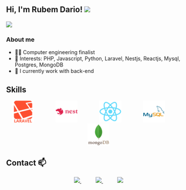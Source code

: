 ## Hi, I'm Rubem Dario! <img src="https://raw.githubusercontent.com/iampavangandhi/iampavangandhi/master/gifs/Hi.gif" width="30px"></h2>

 <div>
  <p>
    <a href="https://github.com/rubem007">
      <img align="center" src="https://github-readme-stats.vercel.app/api?username=rubem007&show_icons=true&include_all_commits=true&count_private=true&layout=compact"/>
    </a>
    <!-- <a href="https://github.com/rubem007">
      <img align="center" width="450" height="150" src="https://github-readme-stats.vercel.app/api/top-langs/?username=rubem007&layout=compact&langs_count=7"/>
    </a> -->
  </p>
</div>

### About me
- 👨‍💻 Computer engineering finalist
- 🎯 Interests: PHP, Javascript, Python, Laravel, Nestjs, Reactjs, Mysql, Postgres, MongoDB
- 🔭 I currently work with back-end


## Skills
<p align="center">
    <img height="60" src="https://raw.githubusercontent.com/devicons/devicon/master/icons/laravel/laravel-plain-wordmark.svg">
    &nbsp;&nbsp;&nbsp;&nbsp;&nbsp;&nbsp;&nbsp;&nbsp;&nbsp;&nbsp;&nbsp;&nbsp;&nbsp;
    <img height="60" src="https://raw.githubusercontent.com/devicons/devicon/master/icons/nestjs/nestjs-plain-wordmark.svg">
    &nbsp;&nbsp;&nbsp;&nbsp;&nbsp;&nbsp;&nbsp;&nbsp;&nbsp;&nbsp;&nbsp;&nbsp;&nbsp;
    <img height="60" src="https://raw.githubusercontent.com/devicons/devicon/master/icons/react/react-original.svg">
    &nbsp;&nbsp;&nbsp;&nbsp;&nbsp;&nbsp;&nbsp;&nbsp;&nbsp;&nbsp;&nbsp;&nbsp;&nbsp;
    <img height="60" src="https://raw.githubusercontent.com/devicons/devicon/master/icons/mysql/mysql-original-wordmark.svg">
    &nbsp;&nbsp;&nbsp;&nbsp;&nbsp;&nbsp;&nbsp;&nbsp;&nbsp;&nbsp;&nbsp;&nbsp;&nbsp;
    <img height="60" src="https://raw.githubusercontent.com/devicons/devicon/master/icons/mongodb/mongodb-original-wordmark.svg">
</p>

## Contact 📫
<p align="center">
    <a href="https://github.com/rubem007">
        <img  src="https://img.shields.io/badge/github-%23100000.svg?&style=for-the-badge&logo=github&logoColor=white&link=mailto:https://github.com/rubem007">
    </a>
    &nbsp;&nbsp;&nbsp;&nbsp;&nbsp;&nbsp;&nbsp;&nbsp;&nbsp;
    <a href="mailto:rubemnascimento81@gmail.com">
        <img src="https://img.shields.io/badge/gmail-D14836?&style=for-the-badge&logo=gmail&logoColor=white&link=mailto:rubemnascimento81@gmail.com">
    </a>
    &nbsp;&nbsp;&nbsp;&nbsp;&nbsp;&nbsp;&nbsp;&nbsp;&nbsp;
    <a href="https://www.linkedin.com/in/rubem-dario-8732241a6/">
        <img src="https://img.shields.io/badge/linkedin-%230077B5.svg?&style=for-the-badge&logo=linkedin&logoColor=white&link=mailto:https://www.linkedin.com/in/rubem-dario-8732241a6/">
    </a>
</p>

